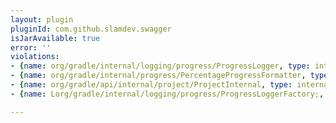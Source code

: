 ```yaml
---
layout: plugin
pluginId: com.github.slamdev.swagger
isJarAvailable: true
error: ''
violations:
- {name: org/gradle/internal/logging/progress/ProgressLogger, type: internal-api-usage}
- {name: org/gradle/internal/progress/PercentageProgressFormatter, type: internal-api-usage}
- {name: org/gradle/api/internal/project/ProjectInternal, type: internal-api-usage}
- {name: Lorg/gradle/internal/logging/progress/ProgressLoggerFactory;, type: internal-api-usage}

---
```

